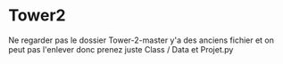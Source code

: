 # Tower2
Ne regarder pas le dossier Tower-2-master y'a des anciens fichier et on peut pas l'enlever donc prenez juste Class / Data et Projet.py
